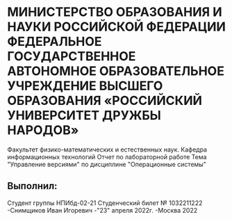 # МИНИСТЕРСТВО ОБРАЗОВАНИЯ И НАУКИ РОССИЙСКОЙ ФЕДЕРАЦИИ ФЕДЕРАЛЬНОЕ ГОСУДАРСТВЕННОЕ АВТОНОМНОЕ ОБРАЗОВАТЕЛЬНОЕ УЧРЕЖДЕНИЕ ВЫСШЕГО ОБРАЗОВАНИЯ «РОССИЙСКИЙ УНИВЕРСИТЕТ ДРУЖБЫ НАРОДОВ»
Факультет физико-математических и естественных наук. Кафедра информационных технологий
Отчет по лабораторной работе
Тема "Управление версиями" по дисциплине "Операционные системы"
## Выполнил:
Студент группы НПИбд-02-21
Студенческий билет № 1032211222
-Снимщиков Иван Игоревич
-"23" апреля 2022г.
-Москва 2022
